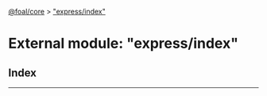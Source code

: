 [@foal/core](../README.md) > ["express/index"](../modules/_express_index_.md)

# External module: "express/index"

## Index

---

